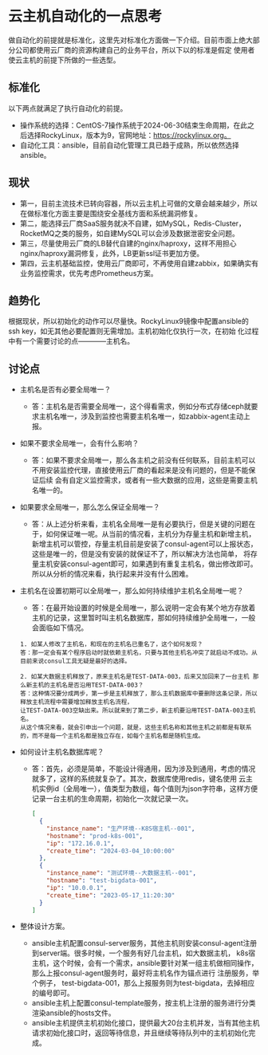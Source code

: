 # 云主机自动化的一点思考

做自动化的前提就是标准化，这里先对标准化方面做一下介绍。目前市面上绝大部分公司都使用云厂商的资源构建自己的业务平台，所以下以的标准是假定
使用者使云主机的前提下所做的一些选型。


## 标准化
以下两点就满足了执行自动化的前提。
- 操作系统的选择：CentOS-7操作系统于2024-06-30结束生命周期，在此之后选择RockyLinux，版本为9，官网地址：https://rockylinux.org。
- 自动化工具：ansible，目前自动化管理工具已趋于成熟，所以依然选择ansible。


## 现状
- 第一，目前主流技术已转向容器，所以云主机上可做的文章会越来越少，所以在做标准化方面主要是围绕安全基线方面和系统漏洞修复。  
- 第二，能选择云厂商SaaS服务就决不自建，如MySQL，Redis-Cluster，RocketMQ之类的服务，如自建MySQL可以会涉及数据泄密安全问题。
- 第三，尽量使用云厂商的LB替代自建的nginx/haproxy，这样不用担心nginx/haproxy漏洞修复，此外，LB更新ssl证书更加方便。
- 第四，云主机基础监控，使用云厂商即可，不再使用自建zabbix，如果确实有业务监控需求，优先考虑Prometheus方案。


## 趋势化
根据现状，所以初始化的动作可以尽量快。RockyLinux9镜像中配置ansible的ssh key，如无其他必要配置则无需增加。主机初始化仅执行一次，在初始
化过程中有一个需要讨论的点————主机名。

## 讨论点
- 主机名是否有必要全局唯一？
    - 答：主机名是否需要全局唯一，这个得看需求，例如分布式存储ceph就要求主机名唯一，涉及到监控也需要主机名唯一，如zabbix-agent主动上报。

- 如果不要求全局唯一，会有什么影响？
    - 答：如果不要求全局唯一，那么各主机之前没有任何联系，目前主机可以不用安装监控代理，直接使用云厂商的看起来是没有问题的，但是不能保证后续
        会有自定义监控需求，或者有一些大数据的应用，这些是需要主机名唯一的。

- 如果要求全局唯一，那么怎么保证全局唯一？
    - 答：从上述分析来看，主机名全局唯一是有必要执行，但是关键的问题在于，如何保证唯一呢。从当前的情况看，主机分为存量主机和新增主机，
        新增主机可以管控，存量主机目前是安装了consul-agent可以上报状态，这些是唯一的，但是没有安装的就保证不了，所以解决方法也简单，
        将存量主机安装consul-agent即可，如果遇到有重复主机名，做出修改即可。所以从分析的情况来看，执行起来并没有什么困难。

- 主机名在设置初期可以全局唯一，那么如何持续维护主机名全局唯一呢？
    - 答：在最开始设置的时候是全局唯一，那么说明一定会有某个地方存放着主机的记录，这里暂时叫主机名数据库，那如何持续维护全局唯一，一般会面临如下情况。  
    ```
    1. 如某人修改了主机名，和现在的主机名已重名了，这个如何发现？ 
    答：那一定会有某个程序启动时就依赖主机名，只要与其他主机名冲突了就启动不成功。从目前来说consul工具无疑是最好的选择。
    
    2. 如某大数据主机释放了，原来主机名是TEST-DATA-003，后来又加回来了一台主机 那么新主机的主机名是否沿用TEST-DATA-003？
    答：这种情况要分成两步，第一步是主机释放了，那么主机数据库中要删除这条记录，所以释放主机流程中需要增加释放主机名流程，
    让TEST-DATA-003空缺出来。所以就来到了第二步，新主机要沿用TEST-DATA-003主机名。
    从这个情况来看，就会引申出一个问题，就是，这些主机名称和其他主机之前都是有联系的，而不是每一个主机名都是独立存在，如每个主机名都是随机生成。
    ```

- 如何设计主机名数据库呢？
    - 答：首先，必须是简单，不能设计得通用，因为涉及到通用，考虑的情况就多了，这样的系统就复杂了。其次，数据库使用redis，键名使用
      云主机实例id（全局唯一），值类型为数组，每个值则为json字符串，这样方便记录一台主机的生命周期，初始化一次就记录一次。
      ```json
      [
        {
          "instance_name": "生产环境--K8S宿主机--001",
          "hostname": "prod-k8s-001",
          "ip": "172.16.0.1",
          "create_time": "2024-03-04_10:00:00"
        },
        {
          "instance_name": "测试环境--大数据主机--001",
          "hostname": "test-bigdata-001",
          "ip": "10.0.0.1",
          "create_time": "2023-05-17_11:20:30"
        }
      ]
      ```

- 整体设计方案。
  - ansible主机配置consul-server服务，其他主机则安装consul-agent注册到server端。很多时候，一个服务有好几台主机，如大数据主机，
    k8s宿主机，这个时候，会有一个需求，ansible要针对某一组主机做相同操作，那么上报consul-agent服务时，最好将主机名作为锚点进行
    注册服务，举个例子， test-bigdata-001，那么上报服务则为test-bigdata，去掉相应的编号即可。
  - ansible主机上配置consul-template服务，按主机上注册的服务进行分类渲染ansible的hosts文件。
  - ansible主机提供主机初始化接口，提供最大20台主机并发，当有其他主机请求初始化接口时，返回等待信息，并且继续等待队列中的主机初始化完成。
